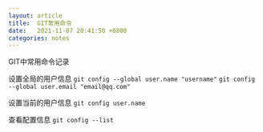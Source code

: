 ```yaml
---
layout: article
title:  GIT常用命令
date:   2021-11-07 20:41:50 +0800
categories: notes
---
```

GIT中常用命令记录
<!--more-->

设置全局的用户信息
`git config --global user.name "username"`
`git config --global user.email "email@qq.com"`

设置当前的用户信息
`git config user.name`

查看配置信息
`git config --list`

